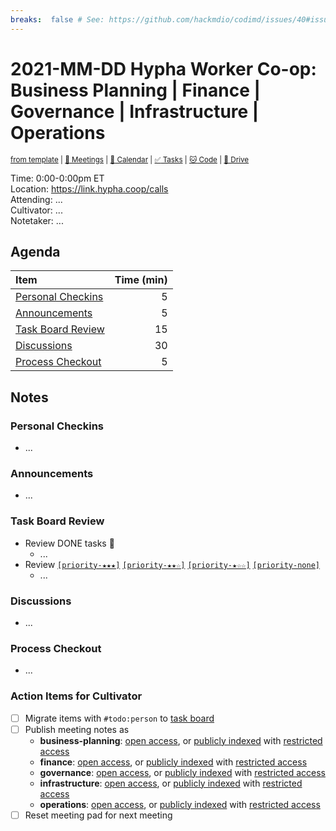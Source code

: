 ```yaml
---
breaks:  false # See: https://github.com/hackmdio/codimd/issues/40#issuecomment-172927690
---
```

# 2021-MM-DD Hypha Worker Co-op: Business Planning | Finance | Governance | Infrastructure | Operations

<sup>[from template][template] | [:notebook: Meetings][meetings] | [:date: Calendar][calendar] | [:white_check_mark: Tasks][tasks] | [:cat: Code][gh] | [:open_file_folder: Drive][drive]</sup>

Time:       0:00-0:00pm ET  
Location:   https://link.hypha.coop/calls  
Attending:  ...  
Cultivator: ...  
Notetaker:  ...

## Agenda

| Item                                            | Time (min) |
|:------------------------------------------------|-----------:|
| [Personal Checkins](#Personal-Checkins)         |          5 |
| [Announcements](#Announcements)                 |          5 |
| [Task Board Review](#Task-Board-Review)         |         15 |
| [Discussions](#Discussions)                     |         30 |
| [Process Checkout](#Process-Checkout)           |          5 |

## Notes

### Personal Checkins

- ...

### Announcements

- ...

### Task Board Review

- Review DONE tasks :tada:
	- ...
- Review [`[priority-★★★]`][l-pri-hi] [`[priority-★★☆]`][l-pri-md] [`[priority-★☆☆]`][l-pri-lo] [`[priority-none]`][l-pri-none]
	- ...

### Discussions

- ...

### Process Checkout

- ...


### Action Items for Cultivator

- [ ] Migrate items with `#todo:person` to [task board][tasks]
- [ ] Publish meeting notes as
	- **business-planning**: [open access][biz-public], or [publicly indexed][biz-index] with [restricted access][biz-private]
	- **finance**: [open access][fin-public], or [publicly indexed][fin-index] with [restricted access][fin-private]
	- **governance**: [open access][gov-public], or [publicly indexed][gov-index] with [restricted access][gov-private]
	- **infrastructure**: [open access][inf-public], or [publicly indexed][inf-index] with [restricted access][inf-private]
	- **operations**: [open access][ops-public], or [publicly indexed][ops-index] with [restricted access][ops-private]
- [ ] Reset meeting pad for next meeting

<!-- Links: Important -->
[template]: https://link.hypha.coop/wg-template
[meetings]: https://link.hypha.coop/meetings
[calendar]: https://link.hypha.coop/calendar
[tasks]:    https://link.hypha.coop/tasks
[gh]:       https://link.hypha.coop/gh
[drive]:    https://link.hypha.coop/drive

<!-- Links: Labels -->
[l-pri-hi]: https://github.com/orgs/hyphacoop/projects/2?card_filter_query=label:[priority-★★★]
[l-pri-md]: https://github.com/orgs/hyphacoop/projects/2?card_filter_query=label:[priority-★★☆]
[l-pri-lo]: https://github.com/orgs/hyphacoop/projects/2?card_filter_query=label:[priority-★☆☆]
[l-pri-none]: https://github.com/orgs/hyphacoop/projects/2?card_filter_query=-label:[priority-★☆☆]+-label:[priority-★★☆]+-label:[priority-★★★]
[l-biz]: https://github.com/orgs/hyphacoop/projects/2?card_filter_query=label:"wg:business-planning"
[l-fin]: https://github.com/orgs/hyphacoop/projects/2?card_filter_query=label:"wg:finance"
[l-gov]: https://github.com/orgs/hyphacoop/projects/2?card_filter_query=label:"wg:governance
[l-inf]: https://github.com/orgs/hyphacoop/projects/2?card_filter_query=label:"wg:infrastructure"
[l-ops]: https://github.com/orgs/hyphacoop/projects/2?card_filter_query=label:"wg:operations"
[l-none]: https://github.com/orgs/hyphacoop/projects/2?card_filter_query=-label:wg:operations+-label:wg:infrastructure+-label:wg:finance+-label:wg:governance+-label:wg:business-planning

<!-- Links: Archive -->
[biz-public]:   https://github.com/hyphacoop/organizing/new/master?filename=_posts/meeting-notes/2021-MM-DD-business-planning.md
[biz-index]:    https://github.com/hyphacoop/organizing/new/master?filename=_posts/private/meeting-notes/2021-MM-DD-business-planning.md&value=Empty%20file%20for%20public%20indexing%20of%20access-restricted%20file.
[biz-private]:  https://github.com/hyphacoop/organizing-private/new/master?filename=meeting-notes/2021-MM-DD-business-planning.md
[fin-public]:   https://github.com/hyphacoop/organizing/new/master?filename=_posts/meeting-notes/2021-MM-DD-finance.md
[fin-index]:    https://github.com/hyphacoop/organizing/new/master?filename=_posts/private/meeting-notes/2021-MM-DD-finance.md&value=Empty%20file%20for%20public%20indexing%20of%20access-restricted%20file.
[fin-private]:  https://github.com/hyphacoop/organizing-private/new/master?filename=meeting-notes/2021-MM-DD-finance.md
[gov-public]:   https://github.com/hyphacoop/organizing/new/master?filename=_posts/meeting-notes/2021-MM-DD-governance.md
[gov-index]:    https://github.com/hyphacoop/organizing/new/master?filename=_posts/private/meeting-notes/2021-MM-DD-governance.md&value=Empty%20file%20for%20public%20indexing%20of%20access-restricted%20file.
[gov-private]:  https://github.com/hyphacoop/organizing-private/new/master?filename=meeting-notes/2021-MM-DD-governance.md
[inf-public]:   https://github.com/hyphacoop/organizing/new/master?filename=_posts/meeting-notes/2021-MM-DD-infrastructure.md
[inf-index]:    https://github.com/hyphacoop/organizing/new/master?filename=_posts/private/meeting-notes/2021-MM-DD-infrastructure.md&value=Empty%20file%20for%20public%20indexing%20of%20access-restricted%20file.
[inf-private]:  https://github.com/hyphacoop/organizing-private/new/master?filename=meeting-notes/2021-MM-DD-infrastructure.md
[ops-public]:   https://github.com/hyphacoop/organizing/new/master?filename=_posts/meeting-notes/2021-MM-DD-operations.md
[ops-index]:    https://github.com/hyphacoop/organizing/new/master?filename=_posts/private/meeting-notes/2021-MM-DD-operations.md&value=Empty%20file%20for%20public%20indexing%20of%20access-restricted%20file.
[ops-private]:  https://github.com/hyphacoop/organizing-private/new/master?filename=meeting-notes/2021-MM-DD-operations.md
